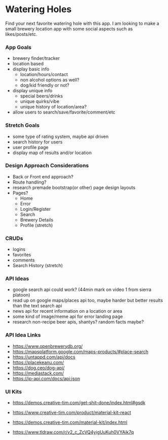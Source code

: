 # Watering Holes
Find your next favorite watering hole with this app. I am looking to make a small brewery location app with some social aspects such as likes/posts/etc.


### App Goals
- brewery finder/tracker
- location based
- display basic info
    - location/hours/contact
    - non alcohol options as well?
    - dog/kid friendly or not?
- display unique info
    - special beers/drinks
    - unique quirks/vibe
    - unique history of location/area?
- allow users to search/save/favorite/comment/etc

### Stretch Goals
- some type of rating system, maybe api driven
- search history for users
- user profile page
- display map of results and/or location

### Design Approach Considerations
- Back or Front end approach?
- Route handling?
- research premade bootstrap(or other) page design layouts
- Pages?
    - Home
    - Error
    - Login/Register
    - Search
    - Brewery Details
    - Profile (stretch)

### CRUDs
- logins
- favorites
- comments
- Search History (stretch)

### API Ideas
- google search api could work? (44min mark on video 1 from sierra platoon)
- read up on google maps/places api too, maybe harder but better results than the text search api
- news api for recent information on a location or area
- some kind of image/meme api for error landing page
- research non-recipe beer apis, shantys? random facts maybe?

### API Idea Links
- https://www.openbrewerydb.org/
- https://mapsplatform.google.com/maps-products/#place-search
- https://untappd.com/api/docs
- https://placekeanu.com/
- https://dog.ceo/dog-api/
- https://mediastack.com/
- https://ip-api.com/docs/api:json

### UI Kits
- https://demos.creative-tim.com/get-shit-done/index.html#gsdk
- https://www.creative-tim.com/product/material-kit-react
- https://demos.creative-tim.com/material-kit/index.html

- https://www.tldraw.com/r/v2_c_ZcVQ4yigUuKuh0VYAik7q